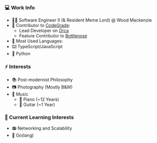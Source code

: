 ### 💻 Work Info
* 👨‍💼 Software Engineer II (& Resident Meme Lord) @ Wood Mackenzie
* 🐬 Contributor to [CodeGrade](https://github.com/CodeGrade):
  * Lead Developer on [Orca](https://github.com/CodeGrade/orca)
  * Feature Contributor to [Bottlenose](https://github.com/CodeGrade/bottlenose)
* 🔣 Most Used Languages:
 * ⌨️ TypeScript/JavaScript
 * 🐍 Python

### ⚡ Interests
* 📚 Post-modernist Philosophy
* 📷 Photography (Mostly B&W)
* 🎵 Music
  * 🎹 Piano (~12 Years)
  * 🎸 Guitar (~1 Year)

### 🔎 Current Learning Interests
* 📻 Networking and Scalability
* 🦫 Go(lang)
